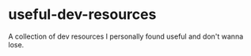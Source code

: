 # useful-dev-resources
A collection of dev resources I personally found useful and don't wanna lose.
